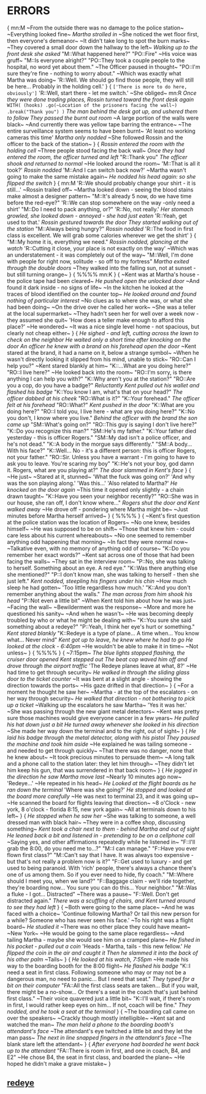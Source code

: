 # ERRORS
{
mn:M
~From the outside there was no damage to the police station~
~Everything looked fine~
*Martha strolled in*
~She noticed the wet floor first, then everyone's demeanor~
~It didn't take long to spot the burn marks~
~They covered a small door down the hallway to the left~
*Walking up to the front desk she asked*
"M::What happened here?"
"PO::Fire"
~His voice was gruff~
"M::Is everyone alright?"
"PO::They took a couple people to the hospital, no word yet about them."
~The Officer paused in thought~
"PO::I'm sure they're fine - nothing to worry about."
~Which was exactly what Martha was doing~
'R::Well.
We should go find those people, they will still be here... 
Probably in the holding cell.'
}
{
`['There is more to do here, obviously']`
'R::Well, start there - let me switch.'
~She obliged~
mn:R
*Once they were done trading places, Rossin turned toward the front desk again*
`WITH(
    (hooks)
    .go(~Location of the prisoners facing the wall~)
    .break("Thank you")
    )`
*The man behind the desk got up, and ushered them to follow*
*They passed the burnt out room*
~A large portion of the walls were black~
~And currently there was yellow tape barring the entrance~
~The entire surveillance system seems to have been burnt~
'At least no working cameras this time'
*Martha only nodded*
~She followed Rossin and the officer to the back of the station~
}
{
*Rossin entered the room with the holding cell*
~Three people stood facing the back wall~
*Once they had entered the room, the officer turned and left*
"R::Thank you"
*The officer shook and returned to normal*
~He looked around the room~
'M::That is all it took?'
*Rossin nodded*
'M::And I can switch back now?'
~Martha wasn't going to make the same mistake again~
*He nodded his head again: so she flipped the switch*
}
{
mn:M
'R::We should probably change your shirt - it is still...'
~Rossin trailed off~
~Martha looked down - seeing the blood stains make almost a designer pattern~
"M::It's already 5 now, do we have time before the red-eye?"
'R::We can stop somewhere on the way -only need a shirt'
"M::Do I need to pack anything, or?"
'R::No, not really.'
*Her stomach growled, she looked down - annoyed - she had just eaten*
'R::Yeah, get used to that.'
*Rossin gestured towards the door*
*They started walking out of the station*
"M::Always being hungry?"
*Rossin nodded*
'R::The food in first class is excellent. 
We will grab some calories wherever we get the shirt'
}
{
"M::My home it is, everything we need."
*Rossin nodded, glancing at the watch*
'R::Cutting it close, your place is not exactly on the way'
~Which was an understatement - it was completely out of the way~
"M::Well, I'm done with people for right now, solitude - so off to my fortress"
*Martha exited through the double doors*
~They walked into the falling sun, not at sunset - but still turning orange~
}
{
%%%%
mn:K
}
{
~Kent was at Martha's house - the police tape had been cleared~
*He pushed open the unlocked door*
~And found it dark inside - no signs of life~
~In the kitchen he looked at the traces of blood identified on the counter top~
*He looked around and found nothing of particular interest*
~No clues as to where she was, or what she had been doing~
~On the drive over he called her work~
~She was a teller at the local supermarket~
~They hadn't seen her for well over a week now - they assumed she quit~
'How does a teller make enough to afford this place?'
~He wondered~
~It was a nice single level home - not spacious, but clearly not cheap either~
}
{
*He sighed - and left, cutting across the lawn to check on the neighbor*
*He waited only a short time after knocking on the door*
*An officer he knew with a brand on his forehead open the door*
~Kent stared at the brand, it had a name on it, below a strange symbol~
~When he wasn't directly looking it slipped from his mind, unable to stick~
"RO::Can I help you?"
~Kent stared blankly at him~
"K::...What are you doing here?"
"RO::I live here?"
~He looked back into the room~
"RO::I'm sorry, is there anything I can help you with?"
"K::Why aren't you at the station?"
"RO::Are you a cop, do you have a badge?"
*Reluctantly Kent pulled out his wallet and flashed his badge*
"K::You know I am, what's that on your head?"
*The officer dabbed at his cheek*
"RO::What is it?"
"K::Your forehead."
*The officer felt at his forehead*
"RO::What?"
*Kent pushed in the door*
"K::What are you doing here?"
"RO::I told you, I live here - what are you doing here?"
"K::No you don't, I know where you live."
*Behind the officer with the brand the son came up*
"SM::What's going on?"
"RO::This guy is saying I don't live here?"
"K::Do you recognize this man?"
"SM::He's my father."
"K::Your father died yesterday - this is officer Rogers."
"SM::My dad isn't a police officer, and he's not dead."
"K::A body in the morgue says differently."
"SM::A body...
With his face?"
"K::Well...
No - it's a different person: this is officer Rogers, not your father."
"RO::Sir.
Unless you have a warrant - I'm going to have to ask you to leave.
You're scaring my boy"
"K::He's not your boy, god damn it.
Rogers, what are you playing at?"
*The door slammed in Kent's face*
}
{
~He just~
~Stared at it, stunned~
'What the fuck was going on?'
'And why was the son playing along.'
'Was this...'
'Also related to Martha?'
*He knocked on the door again*
~This time it opened only slightly - a chain drawn taught~
"K::Have you seen your neighbor recently?"
"RO::She was in our house, she ran off, I don't know where..."
*Rogers shut the door and Kent walked away*
~He drove off - pondering where Martha might be~
~Just minutes before Martha herself arrived~
}
{
%%%%
}
{
~Kent's first question at the police station was the location of Rogers~
~No one knew, besides himself~
~He was supposed to be on shift~
~Those that knew him - could care less about his current whereabouts~
~No one seemed to remember anything odd happening that morning~
~In fact they were normal now~
~Talkative even, with no memory of anything odd of course~
"K::Do you remember her exact words?"
~Kent sat across one of those that had been facing the walls~
~They sat in the interview room~
"P::No, she was talking to herself.
Something about an eye.
A red eye."
"K::Was there anything else she mentioned?"
"P::I don't know man, she was talking to herself - then she just left."
*Kent nodded, steepling his fingers under his chin*
~How much sleep he had gotten~
'Too little regardless how much.'
"K::And you don't remember anything about the walls."
*The man across from him shook his head*
"P::Not even a little bit"
~When Kent told him about how he was just~
~Facing the wall~
~Bewilderment was the response~
~More and more he questioned his sanity~
~And when he wasn't~
~He was becoming deeply troubled by who or what he might be dealing with~
"K::You sure she said something about a redeye?"
"P::Yeah, I think her eye's hurt or something."
*Kent stared blankly*
"K::Redeye is a type of plane...
A time when...
You know what...
Never mind"
*Kent got up to leave, he knew where he had to go*
*He looked at the clock - 6:40pm*
~He wouldn't be able to make it in time~
~Not unless~
}
{
%%%%
}
{
~7:15pm~
*The blue lights stopped flashing, the cruiser door opened*
*Kent stepped out*
*The beat cop waved him off and drove through the airport traffic*
'The Redeye planes leave at what, 8?'
~He had time to get through security~
*He walked in through the sliding glass door to the ticket counter*
~It was bent at a slight angle - showing the direction towards the ports~
~His gaze drifted in that direction~
}
{
~For a moment he thought he saw her~
~Martha - at the top of the escalators - on her way through security~
*He walked that direction - not bothering to pick up a ticket*
~Walking up the escalators he saw Martha~
'Yes it was her.'
~She was passing through the new giant metal detectors~
~Kent was pretty sure those machines would give everyone cancer in a few years~
*He pulled his hat down just a bit*
*He turned away whenever she looked in his direction*
~She made her way down the terminal and to the right, out of sight~
}
{
*He laid his badge through the metal detector, along with his pistol*
*They paused the machine and took him aside*
~He explained he was tailing someone - and needed to get through quickly~
~That there was no danger, none that he knew about~
~It took precious minutes to persuade them~
~A long talk and  a phone call to the station later: they let him through~
~They didn't let him keep his gun, that was surrendered in that back room~
}
{
*He jogged in the direction he saw Martha move last*
~Nearly 10 minutes ago now~
'Redeye...'
~He repeated in his head~
*He Looked at the flight boards as he ran down the terminal*
'Where was she going?'
*He stopped and looked at the board more carefully*
~He was next to terminal 23, and it was going up~
~He scanned the board for flights leaving that direction~
~8 o'Clock - new york, 8 o'clock - florida 8:15, new york again~
~All at terminals down to his left~
}
{
*He stopped when he saw her*
~She was talking to someone, a well dressed man with black hair~
~They were in a coffee shop, discussing something~
*Kent took a chair next to them - behind Martha and out of sight*
*He leaned back a bit and listened in - pretending to be on a cellphone call*
~Saying yes, and other affirmations repeatedly while he listened in~
"F::I'll grab the 8:00, do you need me to...?"
"M::I can manage."
"F::Have you ever flown first class?"
"M::Can't say that I have. 
It was always too expensive - but that's not really a problem now is it?"
"F::Get used to luxury - and get used to being paranoid. 
With 'rich' people, there's always a chance there's one of us among them. 
So if you ever need to hide, fly coach."
"M::Where should I meet you, when we land?"
"F::Baggage claim - we'll ride together, they're boarding now...
You sure you can do this...
Your neighbor."
"M::Was a fluke - I got...
Distracted"
~There was a pause~
"F::Well.
Don't get distracted again."
*There was a scuffling of chairs, and Kent turned around to see they had left*
}
{
~Both were going to the same place~
~And he was faced with a choice~
'Continue following Martha? 
Or tail this new person for a while? 
Someone who has never seen his face.'
~To his right was a flight board~
*He studied it*
~There was no other place they could have meant~
~New York~
~He would be going to the same place regardless~
~And tailing Martha - maybe she would see him on a cramped plane~
*He fished in his pocket - pulled out a coin*
'Heads - Martha, tails - this new fellow.'
*He flipped the coin in the air and caught it*
*Then he slammed it into the back of his other palm*
~Tails~
}
{
*He looked at his watch, 7:55pm*
~He made his way to the boarding booth for the 8:00 flight~
*He flashed his badge*
"K::I need a seat in first class. 
Following someone who may or may not be a dangerous man, no need to panic...
But I need that seat."
*They typed for a bit on their computer*
"FA::All the first class seats are taken... 
But if you wait, there might be a no-show...
Or there's a seat in the coach that's just behind first class."
~Their voice quavered just a little bit~
"K::I'll wait, if there's room in first, I would rather keep eyes on him...
If not, coach will be fine."
*They nodded, and he took a seat at the terminal*
}
{
~The boarding call came on over the speakers~
~Crackly though mostly intelligible~
~Kent sat and watched the man~
*The man held a phone to the boarding booth's attendant's face*
~The attendant's eye twitched a little bit and they let the man pass~
*The next in line snapped fingers in the attendant's face*
~The blank stare left the attendant~
}
{
*After everyone had boarded he went back up to the attendant*
"FA::There is room in first, and one in coach, B4, and E2"
~He chose B4, the seat in first class, and boarded the plane~
~He hoped he didn't make a grave mistake~
}
## [redeye](redeye.md)

